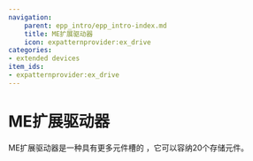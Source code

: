 ```yaml
---
navigation:
    parent: epp_intro/epp_intro-index.md
    title: ME扩展驱动器
    icon: expatternprovider:ex_drive
categories:
- extended devices
item_ids:
- expatternprovider:ex_drive
---
```


# ME扩展驱动器

<Row gap="20">
<BlockImage id="expatternprovider:ex_drive" scale="8"></BlockImage>
</Row>

ME扩展驱动器是一种具有更多元件槽的<ItemLink id="ae2:drive" /> ，它可以容纳20个存储元件。